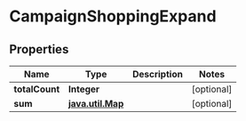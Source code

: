 

# CampaignShoppingExpand


## Properties

Name | Type | Description | Notes
------------ | ------------- | ------------- | -------------
**totalCount** | **Integer** |  |  [optional]
**sum** | [**java.util.Map**](java.util.Map.md) |  |  [optional]



